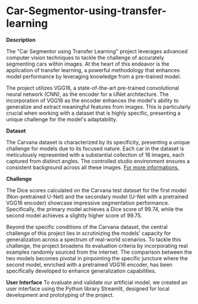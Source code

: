 # Car-Segmentor-using-transfer-learning

**Description**

The "Car Segmentor using Transfer Learning" project leverages advanced computer vision techniques to tackle the challenge of accurately segmenting cars within images. At the heart of this endeavor is the application of transfer learning, a powerful methodology that enhances model performance by leveraging knowledge from a pre-trained model.

The project utilizes VGG16, a state-of-the-art pre-trained convolutional neural network (CNN), as the encoder for a UNet architecture. The incorporation of VGG16 as the encoder enhances the model's ability to generalize and extract meaningful features from images. This is particularly crucial when working with a dataset that is highly specific, presenting a unique challenge for the model's adaptability.

**Dataset**

The Carvana dataset is characterized by its specificity, presenting a unique challenge for models due to its focused nature. Each car in the dataset is meticulously represented with a substantial collection of 16 images, each captured from distinct angles. The controlled studio environment ensures a consistent background across all these images.
[For more informations.](https://www.kaggle.com/c/carvana-image-masking-challenge/data)

**Challenge**

The Dice scores calculated on the Carvana test dataset for the first model (Non-pretrained U-Net) and the secondary model (U-Net with a pretrained VGG16 encoder) showcase impressive segmentation performance. Specifically, the primary model achieves a Dice score of 99.74, while the second model achieves a slightly higher score of 99.75.

Beyond the specific conditions of the Carvana dataset, the central challenge of this project lies in scrutinizing the models' capacity for generalization across a spectrum of real-world scenarios. To tackle this challenge, the project broadens its evaluation criteria by incorporating real examples randomly sourced from the internet. The comparison between the two models becomes pivotal in pinpointing the specific juncture where the second model, enriched with a pretrained VGG16 encoder, has been specifically developed to enhance generalization capabilities.

**User Interface**
To evaluate and validate our artificial model, we created an user interface using the Python library Streamlit, designed for local development and prototyping of the project.
